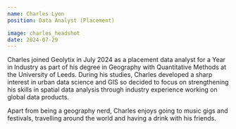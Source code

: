 ```yaml
---
name: Charles Lyon
position: Data Analyst (Placement)

image: charles_headshot
date: 2024-07-29
---
```


Charles joined Geolytix in July 2024 as a placement data analyst for a Year in Industry as part of his degree in Geography with Quantitative Methods at the University of Leeds. During his studies, Charles developed a sharp interest in urban data science and GIS so decided to focus on strengthening his skills in spatial data analysis through industry experience working on global data products.

Apart from being a geography nerd, Charles enjoys going to music gigs and festivals, travelling around the world and having a drink with his friends.
